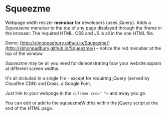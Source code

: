 # Squeezme

Webpage width resizer **menubar** for developers (uses jQuery). Adds a _Squeezeme_ menubar to the top of any page displayed through the iframe in the browser. The required HTML, CSS and JS is all in the one HTML file.

Demo: [http://simonpadbury.github.io/Squeezme/](http://simonpadbury.github.io/Squeezme/) – notice the red menubar at the top of the window.

_Squeezme_ may be all you need for demonstrating how your website appars at different screen widths.

It's all included in a single file - except for requiring jQuery (served by Cloudfire CDN) and Dosis, a Google Font.

Just link to your webpage in the `<iframe src=" ">` and away you go.

You can edit or add to the squeezmeWidths within the jQuery script at the end of the HTML page.
